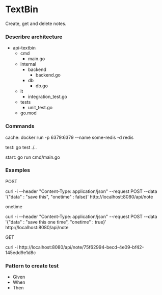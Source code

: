 # TextBin

Create, get and delete notes.

### Describre architecture

- api-textbin
  - cmd
    - main.go
  - internal
    - backend
      - backend.go
    - db
      - db.go
  - it
    - integration_test.go
  - tests
    - unit_test.go
  - go.mod

### Commands

cache: docker run -p 6379:6379 --name some-redis -d redis

test: go test ./..

start: go run cmd/main.go

### Examples

POST

curl -i --header "Content-Type: application/json" --request POST --data '{"data" : "save this", "onetime" : false}' http://localhost:8080/api/note

onetime

curl -i --header "Content-Type: application/json" --request POST --data '{"data" : "save this one time", "onetime" : true}' http://localhost:8080/api/note


GET

curl -i  http://localhost:8080/api/note/75f62994-becd-4e09-bf42-145edd9e1d8c


### Pattern to create test

- Given
- When
- Then
